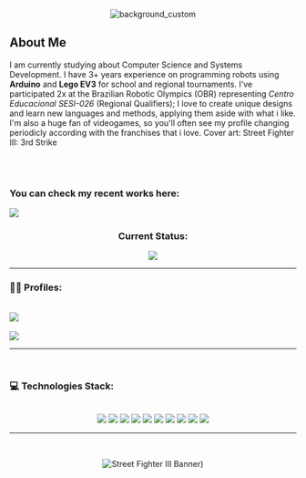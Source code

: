 <div align="center">
  
 <!-- ![Design sem nome](https://github.com/user-attachments/assets/18dec701-e933-48ea-b292-f46840d58b75)
-->

 <!--  ![sf3-third-strike-poster-art-by-akiman](https://github.com/user-attachments/assets/979bfac3-9cd1-4ac8-bf50-43e4ae989cfe)  -->
![background_custom](https://github.com/user-attachments/assets/e4737588-471d-4f52-a0f4-06b58e4ca93a)

</div>

  <h2>About Me</h2>


<p>
  
I am currently studying about Computer Science and Systems Development. I have 3+ years experience on programming robots using **Arduino** and **Lego EV3** for school and regional tournaments. I’ve participated 2x at the Brazilian Robotic Olympics (OBR) representing *Centro Educacional SESI-026* (Regional Qualifiers); I love to create unique designs and learn new languages and methods, applying them aside with what i like. I'm also a huge fan of videogames, so you'll often see my profile changing periodicly according with the franchises that i love. Cover art: Street Fighter III: 3rd Strike
</p>
<br>
<br>
<h3>You can check my recent works here:</h3>
<div style="display: inline_block">
  <a href="https://lluizxl.github.io/Project.NPSLM/homepage.html" target="_blank">
<img src="https://img.shields.io/badge/NPLSM Site-purple?style=for-the-badge&logo=music&logoColor=white">
  </a>
</div>
<div align="center">
  <h3>Current Status:</h3>
  <img src="https://github-readme-stats.vercel.app/api?username=LLuizXL&theme=jolly&show_icons=true&hide_border=true&count_private=true">
</div>

<hr/>


<h3>🤵‍♂️ Profiles:</h3>
<div display="inline_block"><br>
<a href="https://steamcommunity.com/id/RosyRoadToGlory" target="_blank">
<img src="https://img.shields.io/badge/Steam-black?style=for-the-badge&logo=Steam&logoColor=white">
</a>
  <br>
<a href="https://instagram.com/kenshinmello" target="_blank">
</a>
</div>
<br>
<img src="https://img.shields.io/badge/Instagram-red?style=for-the-badge&logo=Instagram&logoColor=white">
<hr/>
<div> <br>
  <h3><b>💻 Technologies Stack:</b></h3>
</div>
<div display="flex" align="center"> <br>
  <img src="https://img.shields.io/badge/JavaScript-yellow?style=for-the-badge&logo=JavaScript&logoColor=white">
  <img src="https://img.shields.io/badge/CSharp-green?style=for-the-badge&logo=sharp&logoColor=white">
  <img src="https://img.shields.io/badge/HTML-orange?style=for-the-badge&logo=html5&logoColor=white">
  <img src="https://img.shields.io/badge/CSS-blue?style=for-the-badge&logo=CSS&logoColor=white">
  <img src="https://img.shields.io/badge/Discord.js-darkblue?style=for-the-badge&logo=discord&logoColor=white">
  <img src="https://img.shields.io/badge/Python-darkorange?style=for-the-badge&logo=python&logoColor=white">
  <img src="https://img.shields.io/badge/Figma-pink?style=for-the-badge&logo=figma&logoColor=white">
  <img src="https://img.shields.io/badge/JQuery-0769AD?style=for-the-badge&logo=jquery&logoColor=white">
  <img src="https://img.shields.io/badge/micro:bit-00ED00?style=for-the-badge&logo=microbit&logoColor=white">
  <img src="https://img.shields.io/badge/Arduino-00878F?style=for-the-badge&logo=arduino&logoColor=white">
</div>

<hr>
<br>
<div align="center">

![Street Fighter III Banner)](https://github.com/user-attachments/assets/0983fdf4-9592-48ba-86e0-ba2eabf19299)

  
</div>
  
<!--<div align="center">
![Sem nome (1920 x 400 px) (1)](https://github.com/user-attachments/assets/9a59d1e8-a889-45ce-9ede-9effd0fcfdaa)

</div> -->

<!--
**LLuizXL/LLuizXL** is a ✨ _special_ ✨ repository because its `README.md` (this file) appears on your GitHub profile.
Here are some ideas to get you started:
- 🔭 I’m currently working on ...
- 🌱 I’m currently learning ...
- 👯 I’m looking to collaborate on ...
- 🤔 I’m looking for help with ...
- 💬 Ask me about ...
- 📫 How to reach me: ...
- 😄 Pronouns: ...
- ⚡ Fun fact: ...
-->
